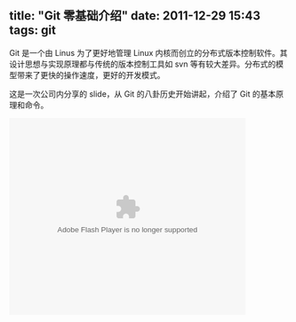 title: "Git 零基础介绍"
date: 2011-12-29 15:43
tags: git
---

Git 是一个由 Linus 为了更好地管理 Linux 内核而创立的分布式版本控制软件。其设计思想与实现原理都与传统的版本控制工具如 svn 等有较大差异。分布式的模型带来了更快的操作速度，更好的开发模式。

<!-- more -->

这是一次公司内分享的 slide，从 Git 的八卦历史开始讲起，介绍了 Git 的基本原理和命令。

<div id="__ss_11729683"><object id="__sse11729683" width="425" height="355"><param name="movie" value="http://static.slidesharecdn.com/swf/ssplayer2.swf?doc=git-120224013548-phpapp01&stripped_title=git-11729683&userName=perfectworks" /><param name="allowFullScreen" value="true"/><param name="allowScriptAccess" value="always"/><param name="wmode" value="transparent"/><embed name="__sse11729683" src="http://static.slidesharecdn.com/swf/ssplayer2.swf?doc=git-120224013548-phpapp01&stripped_title=git-11729683&userName=perfectworks" type="application/x-shockwave-flash" allowscriptaccess="always" allowfullscreen="true" wmode="transparent" width="425" height="355"></embed></object></div>
